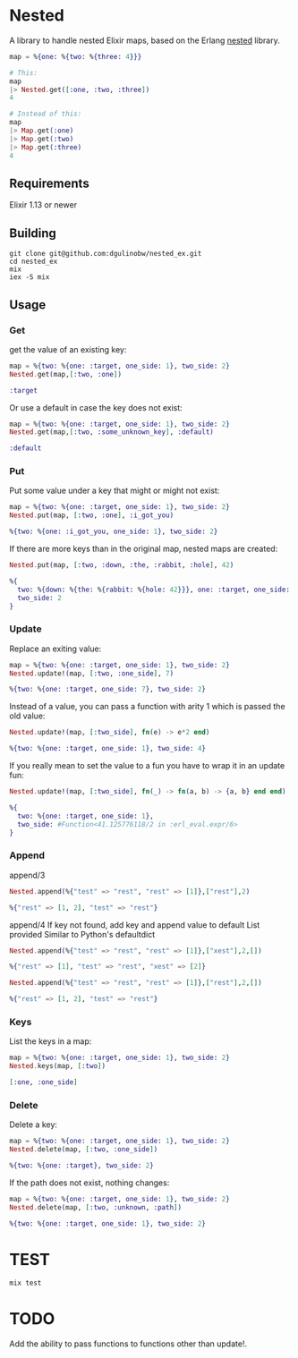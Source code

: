 # Nested

A library to handle nested Elixir maps, based on the Erlang [nested](https://github.com/odo/nested) library.

```elixir
map = %{one: %{two: %{three: 4}}}

# This:
map
|> Nested.get([:one, :two, :three])
4

# Instead of this:
map
|> Map.get(:one)
|> Map.get(:two)
|> Map.get(:three)
4
```

## Requirements
Elixir 1.13 or newer

## Building

```
git clone git@github.com:dgulinobw/nested_ex.git
cd nested_ex
mix
iex -S mix
```

## Usage

### Get

get the value of an existing key:
```elixir
map = %{two: %{one: :target, one_side: 1}, two_side: 2}
Nested.get(map,[:two, :one])

:target
```

Or use a default in case the key does not exist:

```elixir
map = %{two: %{one: :target, one_side: 1}, two_side: 2}
Nested.get(map,[:two, :some_unknown_key], :default)

:default
```

### Put
Put some value under a key that might or might not exist:

```elixir
map = %{two: %{one: :target, one_side: 1}, two_side: 2}
Nested.put(map, [:two, :one], :i_got_you)

%{two: %{one: :i_got_you, one_side: 1}, two_side: 2}
```

If there are more keys than in the original map, nested maps are created:

```elixir
Nested.put(map, [:two, :down, :the, :rabbit, :hole], 42)

%{
  two: %{down: %{the: %{rabbit: %{hole: 42}}}, one: :target, one_side: 1},
  two_side: 2
}
```

### Update

Replace an exiting value:

```elixir
map = %{two: %{one: :target, one_side: 1}, two_side: 2}
Nested.update!(map, [:two, :one_side], 7)

%{two: %{one: :target, one_side: 7}, two_side: 2}
```

Instead of a value, you can pass a function with arity 1 which is passed the old value:

```elixir
Nested.update!(map, [:two_side], fn(e) -> e*2 end)

%{two: %{one: :target, one_side: 1}, two_side: 4}
```

If you really mean to set the value to a fun you have to wrap it in an update fun:

```elixir
Nested.update!(map, [:two_side], fn(_) -> fn(a, b) -> {a, b} end end)

%{
  two: %{one: :target, one_side: 1},
  two_side: #Function<41.125776118/2 in :erl_eval.expr/6>
}
```

### Append

append/3
```elixir 
Nested.append(%{"test" => "rest", "rest" => [1]},["rest"],2)

%{"rest" => [1, 2], "test" => "rest"}
```

append/4
If key not found, add key and append value to default List provided
  Similar to Python's defaultdict
```elixir
Nested.append(%{"test" => "rest", "rest" => [1]},["xest"],2,[])

%{"rest" => [1], "test" => "rest", "xest" => [2]}

Nested.append(%{"test" => "rest", "rest" => [1]},["rest"],2,[])

%{"rest" => [1, 2], "test" => "rest"}
```

### Keys
List the keys in a map:

```elixir
map = %{two: %{one: :target, one_side: 1}, two_side: 2}
Nested.keys(map, [:two])

[:one, :one_side]
```

### Delete

Delete a key:

```elixir
map = %{two: %{one: :target, one_side: 1}, two_side: 2}
Nested.delete(map, [:two, :one_side])

%{two: %{one: :target}, two_side: 2}
```

If the path does not exist, nothing changes:

```elixir
map = %{two: %{one: :target, one_side: 1}, two_side: 2}
Nested.delete(map, [:two, :unknown, :path])

%{two: %{one: :target, one_side: 1}, two_side: 2}
```

# TEST
```elixir
mix test
```

# TODO

Add the ability to pass functions to functions other than update!.

